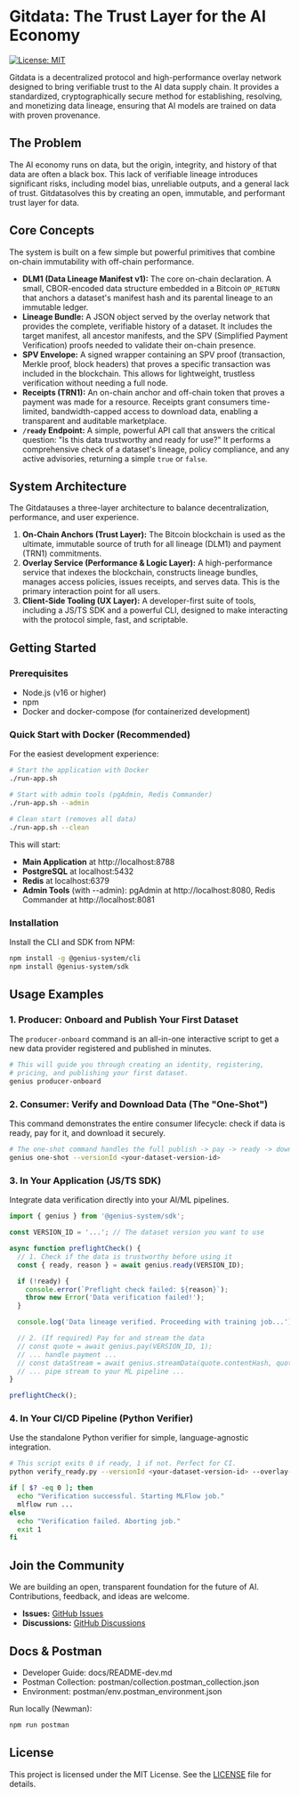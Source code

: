 # Gitdata: The Trust Layer for the AI Economy

[![License: MIT](https://img.shields.io/badge/License-MIT-yellow.svg)](https://opensource.org/licenses/MIT)

Gitdata is a decentralized protocol and high-performance overlay network designed to bring verifiable trust to the AI data supply chain. It provides a standardized, cryptographically secure method for establishing, resolving, and monetizing data lineage, ensuring that AI models are trained on data with proven provenance.

## The Problem

The AI economy runs on data, but the origin, integrity, and history of that data are often a black box. This lack of verifiable lineage introduces significant risks, including model bias, unreliable outputs, and a general lack of trust. Gitdatasolves this by creating an open, immutable, and performant trust layer for data.

## Core Concepts

The system is built on a few simple but powerful primitives that combine on-chain immutability with off-chain performance.

*   **DLM1 (Data Lineage Manifest v1):** The core on-chain declaration. A small, CBOR-encoded data structure embedded in a Bitcoin `OP_RETURN` that anchors a dataset's manifest hash and its parental lineage to an immutable ledger.
*   **Lineage Bundle:** A JSON object served by the overlay network that provides the complete, verifiable history of a dataset. It includes the target manifest, all ancestor manifests, and the SPV (Simplified Payment Verification) proofs needed to validate their on-chain presence.
*   **SPV Envelope:** A signed wrapper containing an SPV proof (transaction, Merkle proof, block headers) that proves a specific transaction was included in the blockchain. This allows for lightweight, trustless verification without needing a full node.
*   **Receipts (TRN1):** An on-chain anchor and off-chain token that proves a payment was made for a resource. Receipts grant consumers time-limited, bandwidth-capped access to download data, enabling a transparent and auditable marketplace.
*   **`/ready` Endpoint:** A simple, powerful API call that answers the critical question: "Is this data trustworthy and ready for use?" It performs a comprehensive check of a dataset's lineage, policy compliance, and any active advisories, returning a simple `true` or `false`.

## System Architecture

The Gitdatauses a three-layer architecture to balance decentralization, performance, and user experience.

1.  **On-Chain Anchors (Trust Layer):** The Bitcoin blockchain is used as the ultimate, immutable source of truth for all lineage (DLM1) and payment (TRN1) commitments.
2.  **Overlay Service (Performance & Logic Layer):** A high-performance service that indexes the blockchain, constructs lineage bundles, manages access policies, issues receipts, and serves data. This is the primary interaction point for all users.
3.  **Client-Side Tooling (UX Layer):** A developer-first suite of tools, including a JS/TS SDK and a powerful CLI, designed to make interacting with the protocol simple, fast, and scriptable.

## Getting Started

### Prerequisites

*   Node.js (v16 or higher)
*   npm
*   Docker and docker-compose (for containerized development)

### Quick Start with Docker (Recommended)

For the easiest development experience:

```bash
# Start the application with Docker
./run-app.sh

# Start with admin tools (pgAdmin, Redis Commander)
./run-app.sh --admin

# Clean start (removes all data)
./run-app.sh --clean
```

This will start:
- **Main Application** at http://localhost:8788
- **PostgreSQL** at localhost:5432
- **Redis** at localhost:6379
- **Admin Tools** (with --admin): pgAdmin at http://localhost:8080, Redis Commander at http://localhost:8081

### Installation

Install the CLI and SDK from NPM:

```bash
npm install -g @genius-system/cli
npm install @genius-system/sdk
```

## Usage Examples

### 1. Producer: Onboard and Publish Your First Dataset

The `producer-onboard` command is an all-in-one interactive script to get a new data provider registered and published in minutes.

```bash
# This will guide you through creating an identity, registering,
# pricing, and publishing your first dataset.
genius producer-onboard
```

### 2. Consumer: Verify and Download Data (The "One-Shot")

This command demonstrates the entire consumer lifecycle: check if data is ready, pay for it, and download it securely.

```bash
# The one-shot command handles the full publish -> pay -> ready -> download flow
genius one-shot --versionId <your-dataset-version-id>
```

### 3. In Your Application (JS/TS SDK)

Integrate data verification directly into your AI/ML pipelines.

```typescript
import { genius } from '@genius-system/sdk';

const VERSION_ID = '...'; // The dataset version you want to use

async function preflightCheck() {
  // 1. Check if the data is trustworthy before using it
  const { ready, reason } = await genius.ready(VERSION_ID);

  if (!ready) {
    console.error(`Preflight check failed: ${reason}`);
    throw new Error('Data verification failed!');
  }

  console.log('Data lineage verified. Proceeding with training job...');

  // 2. (If required) Pay for and stream the data
  // const quote = await genius.pay(VERSION_ID, 1);
  // ... handle payment ...
  // const dataStream = await genius.streamData(quote.contentHash, quote.receiptId);
  // ... pipe stream to your ML pipeline ...
}

preflightCheck();
```

### 4. In Your CI/CD Pipeline (Python Verifier)

Use the standalone Python verifier for simple, language-agnostic integration.

```bash
# This script exits 0 if ready, 1 if not. Perfect for CI.
python verify_ready.py --versionId <your-dataset-version-id> --overlay-host https://api.genius.system

if [ $? -eq 0 ]; then
  echo "Verification successful. Starting MLFlow job."
  mlflow run ...
else
  echo "Verification failed. Aborting job."
  exit 1
fi
```

## Join the Community

We are building an open, transparent foundation for the future of AI. Contributions, feedback, and ideas are welcome.

*   **Issues:** [GitHub Issues](https://github.com/your-repo/genius-system/issues)
*   **Discussions:** [GitHub Discussions](https://github.com/your-repo/genius-system/discussions)

## Docs & Postman

- Developer Guide: docs/README-dev.md
- Postman Collection: postman/collection.postman_collection.json
- Environment: postman/env.postman_environment.json

Run locally (Newman):
```bash
npm run postman
```

## License

This project is licensed under the MIT License. See the [LICENSE](LICENSE) file for details.
